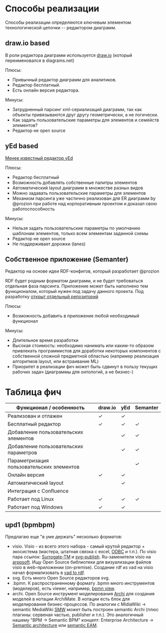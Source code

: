 # Способы реализации

Способы реализации определяются ключевым элементом технологической цепочки -- редактором диаграмм.

## draw.io based

В роли редактора диаграмм используется [draw.io](https://app.diagrams.net/) (который переименовался в diagrams.net)

Плюсы:

- Привычный редактор диаграмм для аналитиков.
- Редактор бесплатный.
- Есть онлайн версия редактора.

Минусы:

- Затрудненный парсинг xml-сериализаций диаграмм, так как объекты привязываются друг другу геометрически, а не логически.
- Как задать пользовательские параметры для элементов и семейств элементов?
- Редактор не open source

## yEd based

[Менее известный редактор yEd](https://www.yworks.com/products/yed)

Плюсы:
- Редактор бесплатный
- Возможность добавлять собственные палитры элементов
- Автоматический layout диаграмм в множестве разных видов
- Можно задавать пользовательские параметры для элементов
- Механизм парсинга уже частично реализован для ER диаграмм by @prozion при работе над корпоративным проектом и доказал свою работоспособность

Минусы:
- Нельзя задать пользовательские параметры по умолчанию шаблонам элементов, только всем элементам заданной схемы
- Редактор не open source
- Не поддерживает дорожки (lanes)

## Собственное приложение (Semanter)

Редактор на основе идеи RDF-конфигов, который разработает @prozion

RDF будет родным форматом диаграмм, и не будет требоваться отдельная фаза парсинга. Приложение может быть наполнено тем функционалом, который нужен под задачу данного проекта. Под разработку [открыт отдельный репозиторий](https://codeberg.org/prozion/semanter)

Плюсы:
- Возможность добавить в приложение любой необходимый функционал

Минусы:
- Длительное время разработки
- Высокая стоимость: необходимо нанимать или каким-то образом привлекать программистов для доработки некоторых компонентов с собственной сложной предметной областью (например реализация алгоритмов layout, или встраивание ML)
- Приоритет в реализации фич может быть сдвинут в пользу текущих рабочих задач (диаграммы для онтологий, а не бизнес-)

# Таблица фич

| Функционал / особенность                  | draw.io | yEd | Semanter |
| ----------------------------------------  | --------| ----| ---------|
| Реализован и отлажен                      |    ✓    |  ✓  |          |
| Бесплатный редактор                       |    ✓    |  ✓  |     ✓    |
| Добавление пользовательских элементов     |         |  ✓  |     ✓    |
| Добавление пользовательских параметров    |         |  ✓  |     ✓    |
| Параметризация пользовательских элементов |         |     |     ✓    |
| Онлайн версия                             |    ✓    |  ✓  |          |
| Автоматический layout                     |         |  ✓  |          |
| Интеграция с Confluence                   |         |     |          |
| Работает под Linux                        |    ✓    |  ✓  |    ✓     |
| Работает под Windows                      |    ✓    |  ✓  |          |

## upd1 (bpmbpm) 
Предлагаю еще "в уме держать" несколько форматов: 
- visio. 
Visio - из всего этого набора - самый крутой редактор + экосистема (мастера, штатная связка с excel, [ODBC](https://surrogate-tm.github.io/own/ODBC.pdf) и т.п.). По visio пара ссылок: [Surrogate-TM](https://github.com/Surrogate-TM/surrogate-tm.github.io/tree/master) и [svg-publish](https://unmanagedvisio.com/products/svg-publish). Ru-заменители visio на [arppsoft](https://catalog.arppsoft.ru/replacement/6087713). Ищу Open Source библиотеки для визуализации файлов visio в web-приложении (on-premise).
Создание rdf из vad на visio начал формализовать в [vad to rdf](https://github.com/bpmbpm/vadtordf).
- svg.
Есть много Open Source редакторов svg. 
- .bpmn.
К распространенному формату .bpmn много инструментов (моделеров), есть viewer, например, [bpmn view](https://github.com/bzinchenko/bpmnview). 
- archi.
Open Source инструмент моделирования [Archi](https://www.archimatetool.com/) для создания моделей в нотации ArchiMate. В нотации есть блок для моделирования бизнес-процессов. По аналогии с MidiaWiki -> semantic MediaWiki [SMW](https://www.semantic-mediawiki.org/wiki/Semantic_MediaWiki) может быть построен semantic Archi (плюс плагины: сервеная частью, publisher и т.п.). Это аналогичный нашему "BPM -> Semantic BPM" концепт: Enterprise Architecture -> [Semantic architecture](https://enterprise-knowledge.com/what-is-a-semantic-architecture-and-how-do-i-build-one/) или [semantic EAM](https://d-nb.info/1206879238/34).
